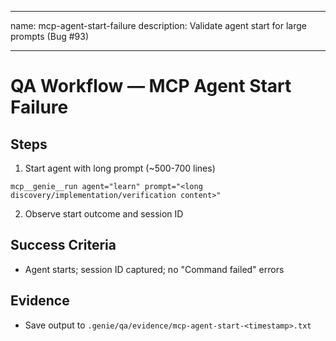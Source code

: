 
---
name: mcp-agent-start-failure
description: Validate agent start for large prompts (Bug #93)

---

# QA Workflow — MCP Agent Start Failure

## Steps
1) Start agent with long prompt (~500-700 lines)
```
mcp__genie__run agent="learn" prompt="<long discovery/implementation/verification content>"
```
2) Observe start outcome and session ID

## Success Criteria
- Agent starts; session ID captured; no "Command failed" errors

## Evidence
- Save output to `.genie/qa/evidence/mcp-agent-start-<timestamp>.txt`

